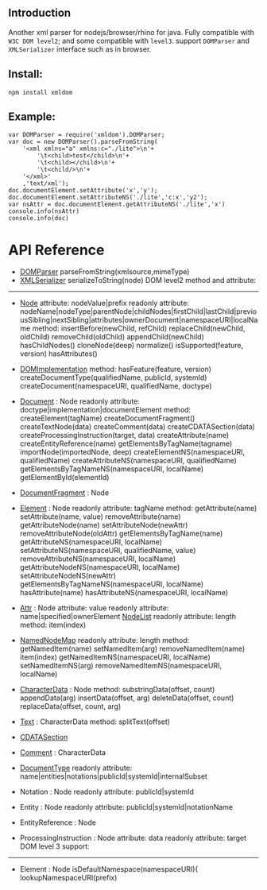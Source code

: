Introduction
-------
Another xml parser for nodejs/browser/rhino for java.
Fully compatible with `W3C DOM level2`; and some compatible with `level3`.
support `DOMParser` and `XMLSerializer` interface such as in browser.

Install:
-------
	npm install xmldom
Example:
-------
	var DOMParser = require('xmldom').DOMParser;
	var doc = new DOMParser().parseFromString(
	    '<xml xmlns="a" xmlns:c="./lite">\n'+
	        '\t<child>test</child>\n'+
	        '\t<child></child>\n'+
	        '\t<child/>\n'+
	    '</xml>'
	    ,'text/xml');
	doc.documentElement.setAttribute('x','y');
	doc.documentElement.setAttributeNS('./lite','c:x','y2');
	var nsAttr = doc.documentElement.getAttributeNS('./lite','x')
	console.info(nsAttr)
	console.info(doc)
	
API Reference
=====
 * [DOMParser](https://developer.mozilla.org/en/DOMParser)
		parseFromString(xmlsource,mimeType)
 * [XMLSerializer](https://developer.mozilla.org/en/XMLSerializer)
		serializeToString(node)
DOM level2 method and attribute:
------
 * [Node](http://www.w3.org/TR/2000/REC-DOM-Level-2-Core-20001113/core.html#ID-1950641247)
		attribute:
			nodeValue|prefix
		readonly attribute:
			nodeName|nodeType|parentNode|childNodes|firstChild|lastChild|previousSibling|nextSibling|attributes|ownerDocument|namespaceURI|localName
		method:	
			insertBefore(newChild, refChild)
			replaceChild(newChild, oldChild)
			removeChild(oldChild)
			appendChild(newChild)
			hasChildNodes()
			cloneNode(deep)
			normalize()
			isSupported(feature, version)
			hasAttributes()
 * [DOMImplementation](http://www.w3.org/TR/2000/REC-DOM-Level-2-Core-20001113/core.html#ID-102161490)
		method:
			hasFeature(feature, version)
			createDocumentType(qualifiedName, publicId, systemId)
			createDocument(namespaceURI, qualifiedName, doctype)
 * [Document](http://www.w3.org/TR/2000/REC-DOM-Level-2-Core-20001113/core.html#i-Document) : Node
		readonly attribute:
			doctype|implementation|documentElement
		method:
			createElement(tagName)
			createDocumentFragment()
			createTextNode(data)
			createComment(data)
			createCDATASection(data)
			createProcessingInstruction(target, data)
			createAttribute(name)
			createEntityReference(name)
			getElementsByTagName(tagname)
			importNode(importedNode, deep)
			createElementNS(namespaceURI, qualifiedName)
			createAttributeNS(namespaceURI, qualifiedName)
			getElementsByTagNameNS(namespaceURI, localName)
			getElementById(elementId)
 * [DocumentFragment](http://www.w3.org/TR/2000/REC-DOM-Level-2-Core-20001113/core.html#ID-B63ED1A3) : Node
 * [Element](http://www.w3.org/TR/2000/REC-DOM-Level-2-Core-20001113/core.html#ID-745549614) : Node
		readonly attribute:
			tagName
		method:
			getAttribute(name)
			setAttribute(name, value)
			removeAttribute(name)
			getAttributeNode(name)
			setAttributeNode(newAttr)
			removeAttributeNode(oldAttr)
			getElementsByTagName(name)
			getAttributeNS(namespaceURI, localName)
			setAttributeNS(namespaceURI, qualifiedName, value)
			removeAttributeNS(namespaceURI, localName)
			getAttributeNodeNS(namespaceURI, localName)
			setAttributeNodeNS(newAttr)
			getElementsByTagNameNS(namespaceURI, localName)
			hasAttribute(name)
			hasAttributeNS(namespaceURI, localName)
 * [Attr](http://www.w3.org/TR/2000/REC-DOM-Level-2-Core-20001113/core.html#ID-637646024) : Node
		attribute:
			value
		readonly attribute:
			name|specified|ownerElement
		[NodeList](http://www.w3.org/TR/2000/REC-DOM-Level-2-Core-20001113/core.html#ID-536297177)
		readonly attribute:
			length
		method:
			item(index)
	
 * [NamedNodeMap](http://www.w3.org/TR/2000/REC-DOM-Level-2-Core-20001113/core.html#ID-1780488922)
		readonly attribute:
			length
		method:
			getNamedItem(name)
			setNamedItem(arg)
			removeNamedItem(name)
			item(index)
			getNamedItemNS(namespaceURI, localName)
			setNamedItemNS(arg)
			removeNamedItemNS(namespaceURI, localName)
 * [CharacterData](http://www.w3.org/TR/2000/REC-DOM-Level-2-Core-20001113/core.html#ID-FF21A306) : Node
		method:
			substringData(offset, count)
			appendData(arg)
			insertData(offset, arg)
			deleteData(offset, count)
			replaceData(offset, count, arg)
 * [Text](http://www.w3.org/TR/2000/REC-DOM-Level-2-Core-20001113/core.html#ID-1312295772) : CharacterData
		method:
			splitText(offset)
 * [CDATASection](http://www.w3.org/TR/2000/REC-DOM-Level-2-Core-20001113/core.html#ID-667469212)
 * [Comment](http://www.w3.org/TR/2000/REC-DOM-Level-2-Core-20001113/core.html#ID-1728279322) : CharacterData
	
 * [DocumentType](http://www.w3.org/TR/2000/REC-DOM-Level-2-Core-20001113/core.html#ID-412266927)
		readonly attribute:
			name|entities|notations|publicId|systemId|internalSubset
 * Notation : Node
		readonly attribute:
			publicId|systemId
 * Entity : Node
		readonly attribute:
			publicId|systemId|notationName
 * EntityReference : Node 
 * ProcessingInstruction : Node 
		attribute:
			data
		readonly attribute:
			target
DOM level 3 support:
-----
 * Element : Node
		isDefaultNamespace(namespaceURI){
    	lookupNamespaceURI(prefix)